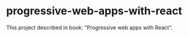 # progressive-web-apps-with-react
This project described in book: "Progressive web apps with React".
